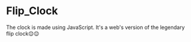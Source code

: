 # Flip_Clock
The clock is made using JavaScript. It's a web's version of the legendary flip clock😌😌
